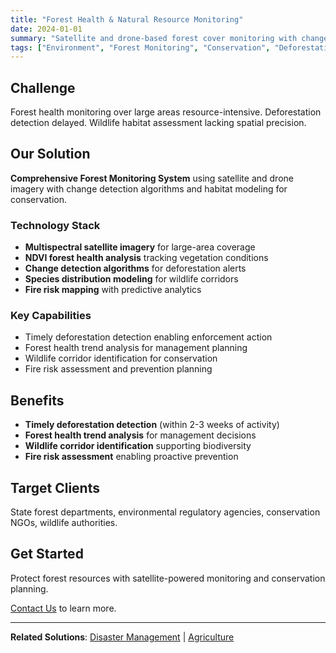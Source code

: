 ```yaml
---
title: "Forest Health & Natural Resource Monitoring"
date: 2024-01-01
summary: "Satellite and drone-based forest cover monitoring with change detection algorithms for deforestation alerts and habitat suitability modeling for conservation planning."
tags: ["Environment", "Forest Monitoring", "Conservation", "Deforestation Detection", "Natural Resources"]
---
```


## Challenge

Forest health monitoring over large areas resource-intensive. Deforestation detection delayed. Wildlife habitat assessment lacking spatial precision.

## Our Solution

**Comprehensive Forest Monitoring System** using satellite and drone imagery with change detection algorithms and habitat modeling for conservation.

### Technology Stack

- **Multispectral satellite imagery** for large-area coverage
- **NDVI forest health analysis** tracking vegetation conditions
- **Change detection algorithms** for deforestation alerts
- **Species distribution modeling** for wildlife corridors
- **Fire risk mapping** with predictive analytics

### Key Capabilities

- Timely deforestation detection enabling enforcement action
- Forest health trend analysis for management planning
- Wildlife corridor identification for conservation
- Fire risk assessment and prevention planning

## Benefits

- **Timely deforestation detection** (within 2-3 weeks of activity)
- **Forest health trend analysis** for management decisions
- **Wildlife corridor identification** supporting biodiversity
- **Fire risk assessment** enabling proactive prevention

## Target Clients

State forest departments, environmental regulatory agencies, conservation NGOs, wildlife authorities.

## Get Started

Protect forest resources with satellite-powered monitoring and conservation planning.

[Contact Us](/contact/) to learn more.

---

**Related Solutions**: [Disaster Management](/use-cases/disaster-management/) | [Agriculture](/use-cases/precision-agriculture/)
